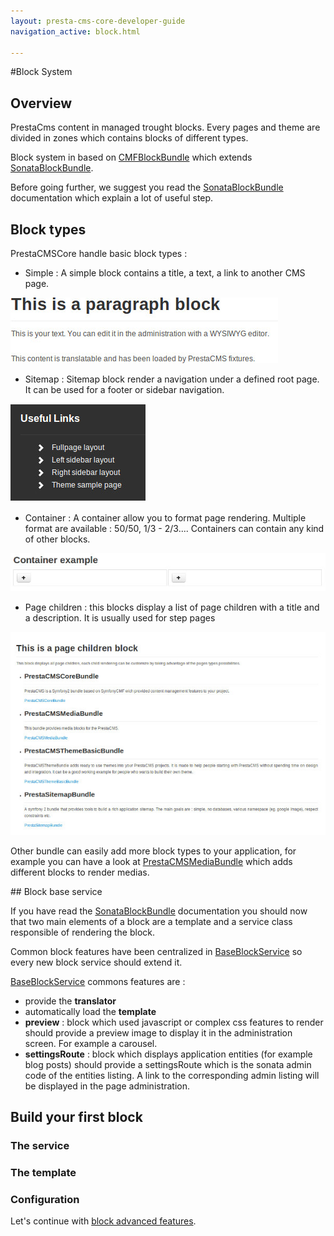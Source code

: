 ```yaml
---
layout: presta-cms-core-developer-guide
navigation_active: block.html

---
```


#Block System

## Overview

PrestaCms content in managed trought blocks. Every pages and theme are divided in zones which contains blocks of different types.

Block system in based on [CMFBlockBundle][1] which extends [SonataBlockBundle][2].

Before going further, we suggest you read the [SonataBlockBundle][2] documentation which explain a lot of useful step.


## Block types

PrestaCMSCore handle basic block types :

-   Simple : A simple block contains a title, a text, a link to another CMS page.

![Simple block](/assets/presta-cms-core/blocks/block-simple.jpg)

-   Sitemap : Sitemap block render a navigation under a defined root page. It can be used for a footer or sidebar navigation.

![Sitemap block](/assets/presta-cms-core/blocks/block-sitemap.jpg)

-   Container : A container allow you to format page rendering.
Multiple format are available : 50/50, 1/3 - 2/3.... Containers can contain any kind of other blocks.

![Container block](/assets/presta-cms-core/blocks/block-container.jpg)

-   Page children : this blocks display a list of page children with a title and a description. It is usually used for
step pages

![Page children block](/assets/presta-cms-core/blocks/block-page-children.jpg)


Other bundle can easily add more block types to your application, for example you can have a look at [PrestaCMSMediaBundle][5]
which adds different blocks to render medias.


## Block base service

If you have read the [SonataBlockBundle][2] documentation you should now that two main elements of a block are a template
and a service class responsible of rendering the block.

Common block features have been centralized in [BaseBlockService][3] so every new block service should extend it.

[BaseBlockService][3] commons features are :


-   provide the **translator**
-   automatically load the **template**
-   **preview** : block which used javascript or complex css features to render should provide a preview image to display it
in the administration screen. For example a carousel.
-   **settingsRoute** : block which displays application entities (for example blog posts) should provide a settingsRoute which
is the sonata admin code of the entities listing.
A link to the corresponding admin listing will be displayed in the page administration.


## Build your first block

### The service

### The template

### Configuration


Let's continue with [block advanced features][5].

[1]: http://symfony.com/doc/master/cmf/bundles/block/index.html
[2]: http://sonata-project.org/bundles/block/master/doc/index.html
[3]: https://github.com/prestaconcept/PrestaCMSCoreBundle/blob/master/Block/BaseBlockService.php
[4]: /presta-cms-core/developer-guide/models.html#content
[5]: /presta-cms-media

